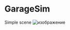 # GarageSim
Simple scene
![изображение](https://github.com/user-attachments/assets/4d9cd92f-5892-4930-88b0-53852bfbb924)
